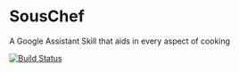 # SousChef
A Google Assistant Skill that aids in every aspect of cooking

[![Build Status](https://travis-ci.org/trevorforrey/SousChef.svg?branch=master)](https://travis-ci.org/trevorforrey/SousChef)
